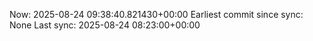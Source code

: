 Now: 2025-08-24 09:38:40.821430+00:00 Earliest commit since sync: None Last sync: 2025-08-24 08:23:00+00:00
